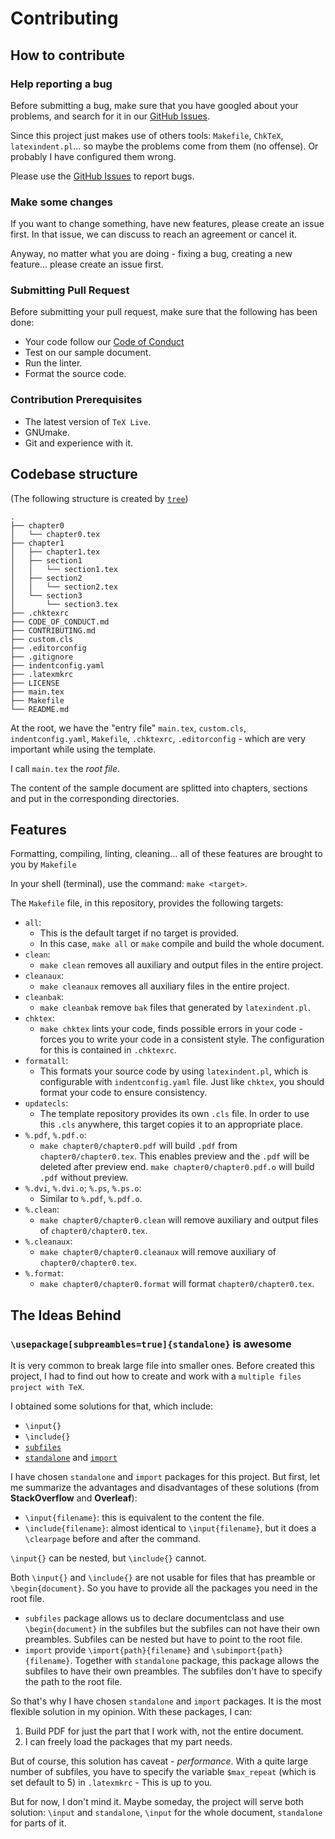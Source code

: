 # Contributing

## How to contribute

### Help reporting a bug

Before submitting a bug, make sure that you have googled about your problems, and search for it in our [GitHub Issues](https://github.com/git-tex/tex-make/issues).

Since this project just makes use of others tools: `Makefile`, `ChkTeX`, `latexindent.pl`... so maybe the problems come from them (no offense). Or probably I have configured them wrong.

Please use the [GitHub Issues](https://github.com/git-tex/tex-make/issues) to report bugs.

### Make some changes

If you want to change something, have new features, please create an issue first. In that issue, we can discuss to reach an agreement or cancel it.

Anyway, no matter what you are doing - fixing a bug, creating a new feature... please create an issue first.

### Submitting Pull Request

Before submitting your pull request, make sure that the following has been done:

-   Your code follow our [Code of Conduct](./CODE_OF_CONDUCT.md)
-   Test on our sample document.
-   Run the linter.
-   Format the source code.

### Contribution Prerequisites

-   The latest version of `TeX Live`.
-   GNUmake.
-   Git and experience with it.

## Codebase structure

(The following structure is created by [`tree`](<https://wikipedia.org/wiki/Tree_(command)>))

```
.
├── chapter0
│   └── chapter0.tex
├── chapter1
│   ├── chapter1.tex
│   ├── section1
│   │   └── section1.tex
│   ├── section2
│   │   └── section2.tex
│   └── section3
│       └── section3.tex
├── .chktexrc
├── CODE_OF_CONDUCT.md
├── CONTRIBUTING.md
├── custom.cls
├── .editorconfig
├── .gitignore
├── indentconfig.yaml
├── .latexmkrc
├── LICENSE
├── main.tex
├── Makefile
└── README.md
```

At the root, we have the "entry file" `main.tex`, `custom.cls`, `indentconfig.yaml`, `Makefile`, `.chktexrc`, `.editorconfig` - which are very important while using the template.

I call `main.tex` the _root file_.

The content of the sample document are splitted into chapters, sections and put in the corresponding directories.

## Features

Formatting, compiling, linting, cleaning... all of these features are brought to you by `Makefile`

In your shell (terminal), use the command: `make <target>`.

The `Makefile` file, in this repository, provides the following targets:

-   `all`:
    -   This is the default target if no target is provided.
    -   In this case, `make all` or `make` compile and build the whole document.
-   `clean`:
    -   `make clean` removes all auxiliary and output files in the entire project.
-   `cleanaux`:
    -   `make cleanaux` removes all auxiliary files in the entire project.
-   `cleanbak`:
    -   `make cleanbak` remove `bak` files that generated by `latexindent.pl`.
-   `chktex`:
    -   `make chktex` lints your code, finds possible errors in your code - forces you to write your code in a consistent style. The configuration for this is contained in `.chktexrc`.
-   `formatall`:
    -   This formats your source code by using `latexindent.pl`, which is configurable with `indentconfig.yaml` file. Just like `chktex`, you should format your code to ensure consistency.
-   `updatecls`:
    -   The template repository provides its own `.cls` file. In order to use this `.cls` anywhere, this target copies it to an appropriate place.
-   `%.pdf`, `%.pdf.o`:
    -   `make chapter0/chapter0.pdf` will build `.pdf` from `chapter0/chapter0.tex`. This enables preview and the `.pdf` will be deleted after preview end. `make chapter0/chapter0.pdf.o` will build `.pdf` without preview.
-   `%.dvi`, `%.dvi.o`; `%.ps`, `%.ps.o`:
    -   Similar to `%.pdf`, `%.pdf.o`.
-   `%.clean`:
    -   `make chapter0/chapter0.clean` will remove auxiliary and output files of `chapter0/chapter0.tex`.
-   `%.cleanaux`:
    -   `make chapter0/chapter0.cleanaux` will remove auxiliary of `chapter0/chapter0.tex`.
-   `%.format`:
    -   `make chapter0/chapter0.format` will format `chapter0/chapter0.tex`.

## The Ideas Behind

### `\usepackage[subpreambles=true]{standalone}` is awesome

It is very common to break large file into smaller ones. Before created this project, I had to find out how to create and work with a `multiple files project with TeX`.

I obtained some solutions for that, which include:

-   `\input{}`
-   `\include{}`
-   [`subfiles`](https://ctan.org/pkg/subfiles)
-   [`standalone`](https://ctan.org/pkg/standalone) and [`import`](https://ctan.org/pkg/import)

I have chosen `standalone` and `import` packages for this project. But first, let me summarize the advantages and disadvantages of these solutions (from **StackOverflow** and **Overleaf**):

-   `\input{filename}`: this is equivalent to the content the file.
-   `\include{filename}`: almost identical to `\input{filename}`, but it does a `\clearpage` before and after the command.

`\input{}` can be nested, but `\include{}` cannot.

Both `\input{}` and `\include{}` are not usable for files that has preamble or `\begin{document}`. So you have to provide all the packages you need in the root file.

-   `subfiles` package allows us to declare documentclass and use `\begin{document}` in the subfiles but the subfiles can not have their own preambles. Subfiles can be nested but have to point to the root file.
-   `import` provide `\import{path}{filename}` and `\subimport{path}{filename}`. Together with `standalone` package, this package allows the subfiles to have their own preambles. The subfiles don't have to specify the path to the root file.

So that's why I have chosen `standalone` and `import` packages. It is the most flexible solution in my opinion. With these packages, I can:

1.  Build PDF for just the part that I work with, not the entire document.
2.  I can freely load the packages that my part needs.

But of course, this solution has caveat - _performance_. With a quite large number of subfiles, you have to specify the variable `$max_repeat` (which is set default to 5) in `.latexmkrc` - This is up to you.

But for now, I don't mind it. Maybe someday, the project will serve both solution: `\input` and `standalone`, `\input` for the whole document, `standalone` for parts of it.
